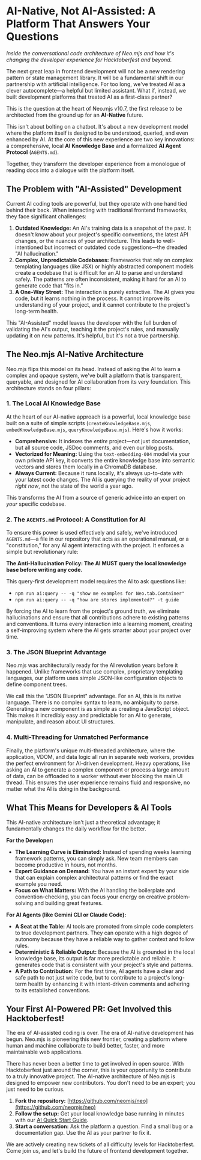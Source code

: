 # AI-Native, Not AI-Assisted: A Platform That Answers Your Questions

*Inside the conversational code architecture of Neo.mjs and how it's changing the developer experience for Hacktoberfest and beyond.*

The next great leap in frontend development will not be a new rendering pattern or state management library. It will be a fundamental shift in our partnership with artificial intelligence. For too long, we've treated AI as a clever autocomplete—a helpful but limited assistant. What if, instead, we built development platforms that treated AI as a first-class partner? 

This is the question at the heart of Neo.mjs v10.7, the first release to be architected from the ground up for an **AI-Native** future. 

This isn't about bolting on a chatbot. It's about a new development model where the platform itself is designed to be understood, queried, and even enhanced by AI. At the core of this new experience are two key innovations: a comprehensive, local **AI Knowledge Base** and a formalized **AI Agent Protocol** (`AGENTS.md`).

Together, they transform the developer experience from a monologue of reading docs into a dialogue with the platform itself.

## The Problem with "AI-Assisted" Development

Current AI coding tools are powerful, but they operate with one hand tied behind their back. When interacting with traditional frontend frameworks, they face significant challenges:

1.  **Outdated Knowledge:** An AI's training data is a snapshot of the past. It doesn't know about your project's specific conventions, the latest API changes, or the nuances of your architecture. This leads to well-intentioned but incorrect or outdated code suggestions—the dreaded "AI hallucination."
2.  **Complex, Unpredictable Codebases:** Frameworks that rely on complex templating languages (like JSX) or highly abstracted component models create a codebase that is difficult for an AI to parse and understand safely. The patterns are often inconsistent, making it hard for an AI to generate code that "fits in."
3.  **A One-Way Street:** The interaction is purely extractive. The AI gives you code, but it learns nothing in the process. It cannot improve its understanding of your project, and it cannot contribute to the project's long-term health.

This "AI-Assisted" model leaves the developer with the full burden of validating the AI's output, teaching it the project's rules, and manually updating it on new patterns. It's helpful, but it's not a true partnership.

## The Neo.mjs AI-Native Architecture

Neo.mjs flips this model on its head. Instead of asking the AI to learn a complex and opaque system, we've built a platform that is transparent, queryable, and designed for AI collaboration from its very foundation. This architecture stands on four pillars:

### 1. The Local AI Knowledge Base

At the heart of our AI-native approach is a powerful, local knowledge base built on a suite of simple scripts (`createKnowledgeBase.mjs`, `embedKnowledgeBase.mjs`, `queryKnowledgeBase.mjs`). Here's how it works:

-   **Comprehensive:** It indexes the *entire* project—not just documentation, but all source code, JSDoc comments, and even our blog posts.
-   **Vectorized for Meaning:** Using the `text-embedding-004` model via your own private API key, it converts the entire knowledge base into semantic vectors and stores them locally in a ChromaDB database.
-   **Always Current:** Because it runs locally, it's always up-to-date with your latest code changes. The AI is querying the reality of your project *right now*, not the state of the world a year ago.

This transforms the AI from a source of generic advice into an expert on *your* specific codebase.

### 2. The `AGENTS.md` Protocol: A Constitution for AI

To ensure this power is used effectively and safely, we've introduced `AGENTS.md`—a file in our repository that acts as an operational manual, or a "constitution," for any AI agent interacting with the project. It enforces a simple but revolutionary rule:

**The Anti-Hallucination Policy: The AI MUST query the local knowledge base before writing any code.**

This query-first development model requires the AI to ask questions like:
- `npm run ai:query -- -q "show me examples for Neo.tab.Container"`
- `npm run ai:query -- -q "how are stores implemented?" -t guide`

By forcing the AI to learn from the project's ground truth, we eliminate hallucinations and ensure that all contributions adhere to existing patterns and conventions. It turns every interaction into a learning moment, creating a self-improving system where the AI gets smarter about your project over time.

### 3. The JSON Blueprint Advantage

Neo.mjs was architecturally ready for the AI revolution years before it happened. Unlike frameworks that use complex, proprietary templating languages, our platform uses simple JSON-like configuration objects to define component trees. 

We call this the "JSON Blueprint" advantage. For an AI, this is its native language. There is no complex syntax to learn, no ambiguity to parse. Generating a new component is as simple as creating a JavaScript object. This makes it incredibly easy and predictable for an AI to generate, manipulate, and reason about UI structures.

### 4. Multi-Threading for Unmatched Performance

Finally, the platform's unique multi-threaded architecture, where the application, VDOM, and data logic all run in separate web workers, provides the perfect environment for AI-driven development. Heavy operations, like asking an AI to generate a complex component or process a large amount of data, can be offloaded to a worker without ever blocking the main UI thread. This ensures the user experience remains fluid and responsive, no matter what the AI is doing in the background.

## What This Means for Developers & AI Tools

This AI-native architecture isn't just a theoretical advantage; it fundamentally changes the daily workflow for the better.

**For the Developer:**
-   **The Learning Curve is Eliminated:** Instead of spending weeks learning framework patterns, you can simply ask. New team members can become productive in hours, not months.
-   **Expert Guidance on Demand:** You have an instant expert by your side that can explain complex architectural patterns or find the exact example you need.
-   **Focus on What Matters:** With the AI handling the boilerplate and convention-checking, you can focus your energy on creative problem-solving and building great features.

**For AI Agents (like Gemini CLI or Claude Code):**
-   **A Seat at the Table:** AI tools are promoted from simple code completers to true development partners. They can operate with a high degree of autonomy because they have a reliable way to gather context and follow rules.
-   **Deterministic & Reliable Output:** Because the AI is grounded in the local knowledge base, its output is far more predictable and reliable. It generates code that is consistent with your project's style and patterns.
-   **A Path to Contribution:** For the first time, AI agents have a clear and safe path to not just write code, but to contribute to a project's long-term health by enhancing it with intent-driven comments and adhering to its established conventions.

## Your First AI-Powered PR: Get Involved this Hacktoberfest!

The era of AI-assisted coding is over. The era of AI-native development has begun. Neo.mjs is pioneering this new frontier, creating a platform where human and machine collaborate to build better, faster, and more maintainable web applications.

There has never been a better time to get involved in open source. With Hacktoberfest just around the corner, this is your opportunity to contribute to a truly innovative project. The AI-native architecture of Neo.mjs is designed to empower new contributors. You don't need to be an expert; you just need to be curious.

1.  **Fork the repository:** [https://github.com/neomjs/neo](https://github.com/neomjs/neo)
2.  **Follow the setup:** Get your local knowledge base running in minutes with our [AI Quick Start Guide](/.github/AI_QUICK_START.md).
3.  **Start a conversation:** Ask the platform a question. Find a small bug or a documentation gap. Use the AI as your partner to fix it.

We are actively creating new tickets of all difficulty levels for Hacktoberfest. Come join us, and let's build the future of frontend development together.
